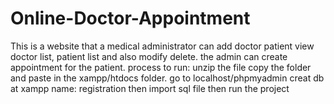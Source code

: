 # Online-Doctor-Appointment
This is a website that a medical administrator can add doctor patient view doctor list, patient list and also modify delete. the admin can create appointment for the patient.
process to run:
unzip the file
copy the folder and paste in the xampp/htdocs folder.
go to localhost/phpmyadmin
creat db at xampp name: registration
then import sql file
then run the project
